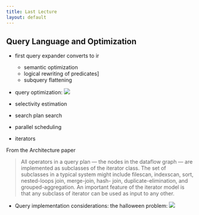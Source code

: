 ```yaml
---
title: Last Lecture
layout: default
---
```


## Query Language and Optimization

- first query expander converts to ir
	- semantic optimization
	- logical rewriting of predicates]
	- subquery flattening

- query optimization: ![](https://dl.dropboxusercontent.com/u/75194/queryopt.png)
- selectivity estimation
- search plan search
- parallel scheduling
- iterators

From the Architecture paper

> All operators in a query plan — the nodes in the dataflow graph — are implemented as subclasses of the iterator class. The set of subclasses in a typical system might include filescan, indexscan, sort, nested-loops join, merge-join, hash- join, duplicate-elimination, and grouped-aggregation. An important feature of the iterator model is that any subclass of iterator can be used as input to any other.

- Query implementation considerations: the halloween problem: ![](https://dl.dropboxusercontent.com/u/75194/queryimpl.png)
